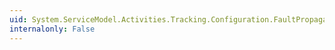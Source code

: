 ```yaml
---
uid: System.ServiceModel.Activities.Tracking.Configuration.FaultPropagationQueryElement.FaultHandlerActivityName
internalonly: False
---
```

